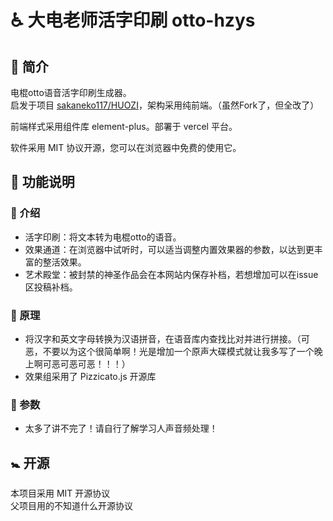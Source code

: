 # ♿ 大电老师活字印刷 otto-hzys

## 🚮 简介
电棍otto语音活字印刷生成器。  
启发于项目 [sakaneko117/HUOZI](https://github.com/sakaneko117/HUOZI)，架构采用纯前端。（虽然Fork了，但全改了）

前端样式采用组件库 element-plus。部署于 vercel 平台。

软件采用 MIT 协议开源，您可以在浏览器中免费的使用它。

## 🛂 功能说明

### 🛃 介绍
+ 活字印刷：将文本转为电棍otto的语音。
+ 效果通道：在浏览器中试听时，可以适当调整内置效果器的参数，以达到更丰富的整活效果。
+ 艺术殿堂：被封禁的神圣作品会在本网站内保存补档，若想增加可以在issue区投稿补档。

### 🚻 原理
+ 将汉字和英文字母转换为汉语拼音，在语音库内查找比对并进行拼接。（可恶，不要以为这个很简单啊！光是增加一个原声大碟模式就让我多写了一个晚上啊可恶可恶可恶！！！）
+ 效果组采用了 Pizzicato.js 开源库

### 🛅 参数
+ 太多了讲不完了！请自行了解学习人声音频处理！

## 🚼 开源
本项目采用 MIT 开源协议    
父项目用的不知道什么开源协议